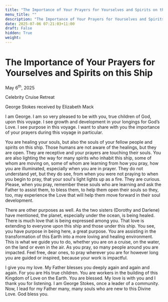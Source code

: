 ```yaml
---
title: "The Importance of Your Prayers for Yourselves and Spirits on this Ship"
menu_title: ""
description: "The Importance of Your Prayers for Yourselves and Spirits on this Ship"
date: 2025-07-06 07:21:03+11:00
draft: False
hidden: True
weight:
---
```

# The Importance of Your Prayers for Yourselves and Spirits on this Ship

May 6<sup>th</sup>, 2025

Celebrity Cruise Retreat

George Stokes received by Elizabeth Mack

I am George. I am so very pleased to be with you, true children of God, upon this voyage. I see growth and development in your longings for God’s Love. I see purpose in this voyage. I want to share with you the importance of your prayers during this voyage in particular.

You are healing your souls, but also the souls of your fellow people and spirits on this ship. Those humans are not aware of the healings, but they are open. They are receptive and your prayers are touching their souls. You are also lighting the way for many spirits who inhabit this ship, some of whom are moving on, some of whom are learning from how you pray, how you are illuminated, especially when you are in prayer. They do not understand yet, but they do see, from when you were not praying to when you begin to pray, that your soul's light lights up as a fire. They are curious. Please, when you pray, remember these souls who are learning and ask the Father to assist them, to bless them, to help them open their souls so they, too, may experience the Love that will help them move forward in their soul development.

There are other purposes as well. As the two sisters (Dorothy and Darlene) have mentioned, the planet, especially under the ocean, is being healed. There is much love that is being expressed among you. That love is extending to everyone upon this ship and those under this ship. You see, you have purpose in being here, a great purpose. You are assisting in the transformation of this Earth into a more loving and healing environment. This is what we guide you to do, whether you are on a cruise, on the water, on the land or even in the air. As you pray, so many people around you are impacted. Feel free, dear ones, to pray wherever you are for however long you are guided or inspired, because your work is impactful.

I give you my love. My Father blesses you deeply again and again and again. For you are His true children. You are workers in the building of this Kingdom of Love on the Earth. You are blessed. My love is with you and I thank you for listening. I am George Stokes, once a leader of a community. Now, I lead for my Father many, many souls who are new to this Divine Love. God bless you.
